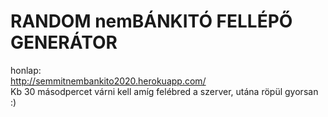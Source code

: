 # RANDOM nemBÁNKITÓ FELLÉPŐ GENERÁTOR 

honlap:  
http://semmitnembankito2020.herokuapp.com/  
Kb 30 másodpercet várni kell amíg felébred a szerver, utána röpül gyorsan :)

